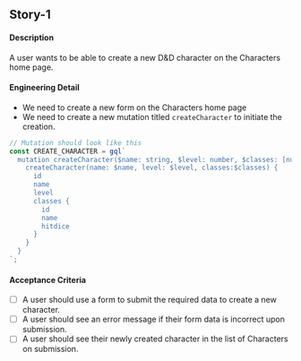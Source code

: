 ## Story-1

#### Description
A user wants to be able to create a new D&D character on the Characters home page.

#### Engineering Detail
* We need to create a new form on the Characters home page
* We need to create a new mutation titled `createCharacter` to initiate the creation.
```js
// Mutation should look like this
const CREATE_CHARACTER = gql`
  mutation createCharacter($name: string, $level: number, $classes: [number]) {
    createCharacter(name: $name, level: $level, classes:$classes) {
      id
      name
      level
      classes {
        id
        name
        hitdice
      }
    }
  }
`;
```

#### Acceptance Criteria

- [ ] A user should use a form to submit the required data to create a new character.
- [ ] A user should see an error message if their form data is incorrect upon submission.
- [ ] A user should see their newly created character in the list of Characters on submission.
